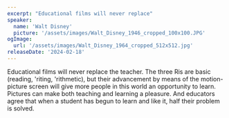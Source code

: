 ```yaml
---
excerpt: "Educational films will never replace"
speaker:
  name: 'Walt Disney'
  picture: '/assets/images/Walt_Disney_1946_cropped_100x100.JPG'
ogImage:
  url: '/assets/images/Walt_Disney_1964_cropped_512x512.jpg'
releaseDate: '2024-02-18'
---
```


Educational films will never replace the teacher. The three Ris are basic (reading, 'riting, 'rithmetic), but their advancement by means of the motion-picture screen will give more people in this world an opportunity to learn. Pictures can make both teaching and learning a pleasure. And educators agree that when a student has begun to learn and like it, half their problem is solved.
